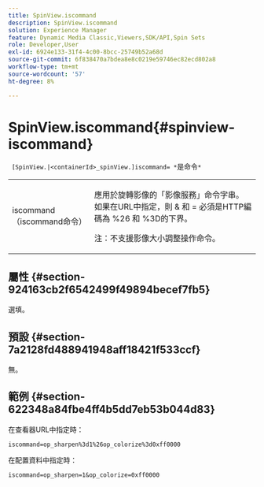 ```yaml
---
title: SpinView.iscommand
description: SpinView.iscommand
solution: Experience Manager
feature: Dynamic Media Classic,Viewers,SDK/API,Spin Sets
role: Developer,User
exl-id: 6924e133-31f4-4c00-8bcc-25749b52a68d
source-git-commit: 6f838470a7bdea8e8c0219e59746ec82ecd802a8
workflow-type: tm+mt
source-wordcount: '57'
ht-degree: 8%

---
```


# SpinView.iscommand{#spinview-iscommand}

` [SpinView.|<containerId>_spinView.]iscommand= *`是命令`*`

<table id="table_06B5F795889E402FB6BCEA4D882E1422"> 
 <tbody> 
  <tr> 
   <td colname="col1"> <p> <span class="codeph"><span class="varname"> iscommand（iscommand命令）</span></span> </p> </td> 
   <td colname="col2"> <p> 應用於旋轉影像的「影像服務」命令字串。 如果在URL中指定，則 <span class="codeph"> &amp;</span> 和 <span class="codeph"> =</span> 必須是HTTP編碼為 <span class="codeph"> %26</span> 和 <span class="codeph"> %3D</span>的下界。 </p> <p> <p>注：不支援影像大小調整操作命令。 </p> </p> </td> 
  </tr> 
 </tbody> 
</table>

## 屬性 {#section-924163cb2f6542499f49894becef7fb5}

選填。

## 預設 {#section-7a2128fd488941948aff18421f533ccf}

無。

## 範例 {#section-622348a84fbe4ff4b5dd7eb53b044d83}

在查看器URL中指定時：

`iscommand=op_sharpen%3d1%26op_colorize%3d0xff0000`

在配置資料中指定時：

`iscommand=op_sharpen=1&op_colorize=0xff0000`
